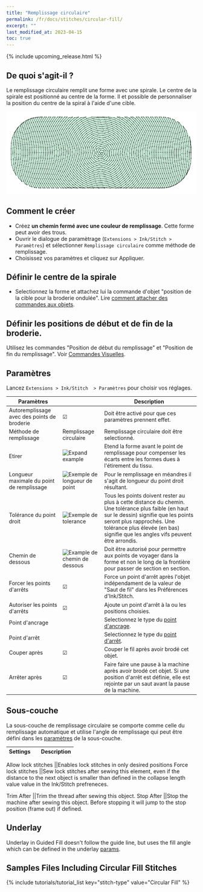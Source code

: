 ```yaml
---
title: "Remplissage circulaire"
permalink: /fr/docs/stitches/circular-fill/
excerpt: ""
last_modified_at: 2023-04-15
toc: true
---
```

{% include upcoming_release.html %}

## De quoi s'agit-il ?

Le remplissage circulaire remplit une forme avec une spirale. Le centre de la spirale est positionné au centre de la forme. Il et possible de personnaliser la position du centre de la spiral à l'aide d'une cible.

![Détail de point circulaire](/assets/images/docs/circular-fill-detail.png)

## Comment le créer

* Créez **un chemin fermé avec une couleur de remplissage**. Cette forme peut avoir des trous.
* Ouvrir le dialogue de paramètrage (`Extensions > Ink/Stitch > Paramètres`) et sélectionner `Remplissage circulaire` comme méthode de remplissage.
* Choisissez vos paramètres et cliquez sur Appliquer.
 
## Définir le centre de la spirale

* Selectionnez la forme et attachez lui la commande d'objet "position de la cible pour la broderie ondulée". Lire
 [comment attacher des commandes aux objets](/fr/docs/commands/).

## Définir les positions de début et de fin de la broderie.

Utilisez les commandes "Position de début du remplissage" et "Position de fin du remplissage". Voir  [Commandes Visuelles](/fr/docs/commands/).

## Paramètres

Lancez `Extensions > Ink/Stitch  > Paramètres` pour choisir vos réglages.



|Paramètres||Description|
|---|---|---|
|Autoremplissage avec des points de broderie| ☑ |Doit être activé pour que ces paramètres prennent effet.|
|Méthode de remplissage |Remplissage circulaire| Remplissage circulaire  doit être selectionné.|
|Etirer|![Expand example](/assets/images/docs/params-fill-expand.png) |Etend la forme avant le point de remplissage pour compenser les écarts entre les formes dues à l'étirement du tissu.|
|Longueur maximale du point de remplissage|![Exemple de longueur de point](/assets/images/docs/params-fill-stitch_length.png) |Pour le remplissage en méandres il s'agit de longueur du point droit résultant.|
|Tolérance du point droit|![Exemple de tolerance](/assets/images/docs/contourfilltolerance.svg) |Tous les points doivent rester au plus à cette distance du chemin. Une tolérance plus faible (en haut sur le dessin) signifie que les points seront plus rapprochés. Une tolérance plus élevée (en bas) signifie que les angles vifs peuvent être arrondis.|
|Chemin de dessous           |![Example de chemin de dessous](/assets/images/docs/params-fill-underpathing.png)| Doit être autorisé pour permettre aux points de voyager dans la forme et non le long de la frontière pour passer de section en section.|
|Forcer les points d'arrêts |☑|Force un point d'arrêt après l'objet indépendament de la valeur de "Saut de fil" dans les Préférences d'Ink/Stitch.|
|Autoriser les points d'arrêts | ☑|Ajoute un point d'arrêt à la ou les positions choisies.|
|Point d'ancrage        ||Selectionnez le type du  [point d'ancrage](/fr/docs/stitches/lock-stitches).|
|Point d'arrêt        ||Selectionnez le type du [point d'arrêt](/fr/docs/stitches/lock-stitches).|
|Couper après                 |☑|Couper le fil après avoir brodé cet objet.|
|Arrêter après                |☑|Faire faire une pause à la machine après avoir brodé  cet objet. Si une position d'arrêt est définie, elle est rejointe  par un saut avant la pause de la machine.|

## Sous-couche

La sous-couche de remplissage circulaire se comporte comme celle du remplissage automatique et utilise l'angle de remplissage qui peut être défini dans les 
[paramètres](/fr/docs/stitches/fill-stitch/#sous-couche) de la sous-couche.


Settings||Description
---|---|---

Allow lock stitches  ||Enables lock stitches in only desired positions
Force lock stitches  ||Sew lock stitches after sewing this element, even if the distance to the next object is smaller than defined in the collapse length value value in the Ink/Stitch prefreneces.

Trim After           ||Trim the thread after sewing this object.
Stop After           ||Stop the machine after sewing this object. Before stopping it will jump to the stop position (frame out) if defined.

## Underlay

Underlay in Guided Fill doesn't follow the guide line, but uses the fill angle which can be defined in the underlay [params](/docs/stitches/fill-stitch#underlay).

## Samples Files Including Circular Fill Stitches
{% include tutorials/tutorial_list key="stitch-type" value="Circular Fill" %}
